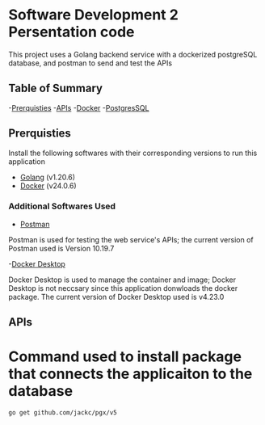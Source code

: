 # Software Development 2 Persentation code
This project uses a Golang backend service with a dockerized postgreSQL database, and postman to send and test the APIs

## Table of Summary


-[Prerquisties](#prerquisties)
-[APIs](#apis)
-[Docker](#docker)
-[PostgresSQL](#postgresql)

## Prerquisties

Install the following softwares with their corresponding versions to run this application

- [Golang](https://go.dev/) (v1.20.6)
- [Docker](https://www.docker.com/) (v24.0.6)

### Additional Softwares Used

- [Postman](https://www.postman.com/)

Postman is used for testing the web service's APIs; the current version of Postman used is Version 10.19.7

-[Docker Desktop](https://www.docker.com/products/docker-desktop/)

Docker Desktop is used to manage the container and image; Docker Desktop is not neccsary since this application donwloads the docker package. The current version of Docker Desktop used is v4.23.0

## APIs


# Command used to install package that connects the applicaiton to the database
```bash
go get github.com/jackc/pgx/v5
```

